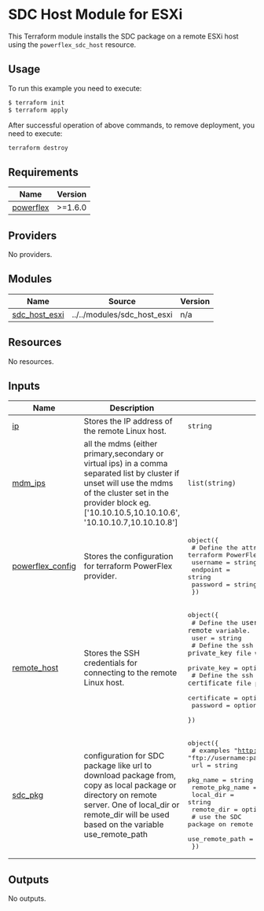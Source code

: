 <!--
Copyright (c) 2024 Dell Inc., or its subsidiaries. All Rights Reserved.

Licensed under the Mozilla Public License Version 2.0 (the "License");
you may not use this file except in compliance with the License.
You may obtain a copy of the License at

    http://mozilla.org/MPL/2.0/


Unless required by applicable law or agreed to in writing, software
distributed under the License is distributed on an "AS IS" BASIS,
WITHOUT WARRANTIES OR CONDITIONS OF ANY KIND, either express or implied.
See the License for the specific language governing permissions and
limitations under the License.
-->

# SDC Host Module for ESXi

This Terraform module installs the SDC package on a remote ESXi host using the `powerflex_sdc_host` resource.


## Usage

To run this example you need to execute:

```bash
$ terraform init
$ terraform apply
```


After successful operation of above commands, to remove deployment, you need to execute:

```bash
terraform destroy 
```

<!-- BEGIN_TF_DOCS -->
## Requirements

| Name | Version |
|------|---------|
| <a name="requirement_powerflex"></a> [powerflex](#requirement\_powerflex) | >=1.6.0 |

## Providers

No providers.

## Modules

| Name | Source | Version |
|------|--------|---------|
| <a name="module_sdc_host_esxi"></a> [sdc\_host\_esxi](#module\_sdc\_host\_esxi) | ../../modules/sdc_host_esxi | n/a |

## Resources

No resources.

## Inputs

| Name | Description | Type | Default | Required |
|------|-------------|------|---------|:--------:|
| <a name="input_ip"></a> [ip](#input\_ip) | Stores the IP address of the remote Linux host. | `string` | n/a | yes |
| <a name="input_mdm_ips"></a> [mdm\_ips](#input\_mdm\_ips) | all the mdms (either primary,secondary or virtual ips) in a comma separated list by cluster if unset will use the mdms of the cluster set in the provider block eg. ['10.10.10.5,10.10.10.6', '10.10.10.7,10.10.10.8'] | `list(string)` | `[]` | no |
| <a name="input_powerflex_config"></a> [powerflex\_config](#input\_powerflex\_config) | Stores the configuration for terraform PowerFlex provider. | <pre>object({<br>    # Define the attributes of the configuration for terraform PowerFlex provider.<br>    username = string<br>    endpoint = string<br>    password = string<br>  })</pre> | n/a | yes |
| <a name="input_remote_host"></a> [remote\_host](#input\_remote\_host) | Stores the SSH credentials for connecting to the remote Linux host. | <pre>object({<br>    # Define the `user` attribute of the `remote` variable.<br>    user = string<br>    # Define the ssh `private_key` file with path for the SDC login user<br>    private_key = optional(string, "")<br>    # Define the ssh `certificate` file path, issued to the SDC login user<br>    certificate = optional(string, "")<br>    password = optional(string)<br>  })</pre> | n/a | yes |
| <a name="input_sdc_pkg"></a> [sdc\_pkg](#input\_sdc\_pkg) | configuration for SDC package like url to download package from, copy as local package or directory on remote server. One of local\_dir or remote\_dir will be used based on the variable use\_remote\_path | <pre>object({<br>    # examples "http://example.com/EMC-ScaleIO-sdc-3.6-700.103.Ubuntu.22.04.x86_64.tar", "ftp://username:password@ftpserver/path/to/file"<br>    url = string<br>    pkg_name = string<br>    remote_pkg_name = optional(string)<br>    local_dir = string<br>    remote_dir = optional(string, "/tmp")<br>    # use the SDC package on remote machine path (where SDC is deployed)<br>    use_remote_path = bool<br>  })</pre> | n/a | yes |

## Outputs

No outputs.
<!-- END_TF_DOCS -->